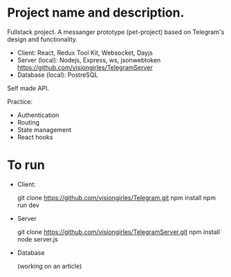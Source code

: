 # Project name and description.

Fullstack project.
A messanger prototype (pet-project) based on Telegram's design and functionality.

- Client: React, Redux Tool Kit, Websocket, Dayjs
- Server (local): Nodejs, Express, ws, jsonwebtoken https://github.com/visiongirles/TelegramServer
- Database (local): PostreSQL

Self made API.

Practice:

- Authentication
- Routing
- State management
- React hooks

# To run

- Client:

  git clone https://github.com/visiongirles/Telegram.git
  npm install
  npm run dev

- Server

  git clone https://github.com/visiongirles/TelegramServer.git
  npm install
  node server.js

- Database

  (working on an article)
